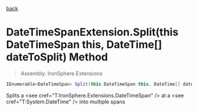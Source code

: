 ﻿

[back](/IronSphere.Extensions/types/DateTimeSpanExtension)

# DateTimeSpanExtension.Split(this DateTimeSpan this, DateTime[] dateToSplit) Method

> Assembly: IronSphere.Extensions

```csharp
IEnumerable<DateTimeSpan> Split(this DateTimeSpan this, DateTime[] dateToSplit)
```

Splits a &lt;see cref=&quot;T:IronSphere.Extensions.DateTimeSpan&quot; /&gt; at a &lt;see cref=&quot;T:System.DateTime&quot; /&gt; into multiple spans

 